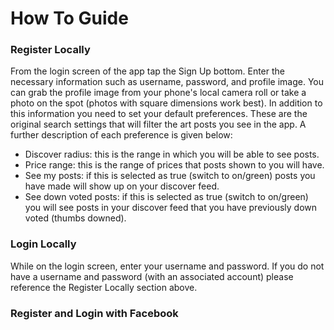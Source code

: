# How To Guide

### Register Locally

From the login screen of the app tap the Sign Up bottom.  Enter the necessary information such as username, password, and profile image.  You can grab the profile image from your phone's local camera roll or take a photo on the spot (photos with square dimensions work best). In addition to this information you need to set your default preferences.  These are the original search settings that will filter the art posts you see in the app.  A further description of each preference is given below:

* Discover radius: this is the range in which you will be able to see posts.
* Price range: this is the range of prices that posts shown to you will have.
* See my posts: if this is selected as true (switch to on/green) posts you have made will show up on your discover feed.
* See down voted posts:  if this is selected as true (switch to on/green) you will see posts in your discover feed that you have previously down voted (thumbs downed).

### Login Locally

While on the login screen, enter your username and password.  If you do not have a username and password (with an associated account) please reference the Register Locally section above.

### Register and Login with Facebook

###
